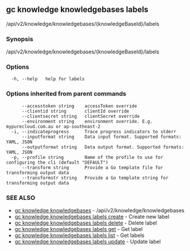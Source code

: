 ## gc knowledge knowledgebases labels

/api/v2/knowledge/knowledgebases/{knowledgeBaseId}/labels

### Synopsis

/api/v2/knowledge/knowledgebases/{knowledgeBaseId}/labels

### Options

```
  -h, --help   help for labels
```

### Options inherited from parent commands

```
      --accesstoken string    accessToken override
      --clientid string       clientId override
      --clientsecret string   clientSecret override
      --environment string    environment override. E.g. mypurecloud.com.au or ap-southeast-2
  -i, --indicateprogress      Trace progress indicators to stderr
      --inputformat string    Data input format. Supported formats: YAML, JSON
      --outputformat string   Data output format. Supported formats: YAML, JSON
  -p, --profile string        Name of the profile to use for configuring the cli (default "DEFAULT")
      --transform string      Provide a Go template file for transforming output data
      --transformstr string   Provide a Go template string for transforming output data
```

### SEE ALSO

* [gc knowledge knowledgebases](gc_knowledge_knowledgebases.html)	 - /api/v2/knowledge/knowledgebases
* [gc knowledge knowledgebases labels create](gc_knowledge_knowledgebases_labels_create.html)	 - Create new label
* [gc knowledge knowledgebases labels delete](gc_knowledge_knowledgebases_labels_delete.html)	 - Delete label
* [gc knowledge knowledgebases labels get](gc_knowledge_knowledgebases_labels_get.html)	 - Get label
* [gc knowledge knowledgebases labels list](gc_knowledge_knowledgebases_labels_list.html)	 - Get labels
* [gc knowledge knowledgebases labels update](gc_knowledge_knowledgebases_labels_update.html)	 - Update label


